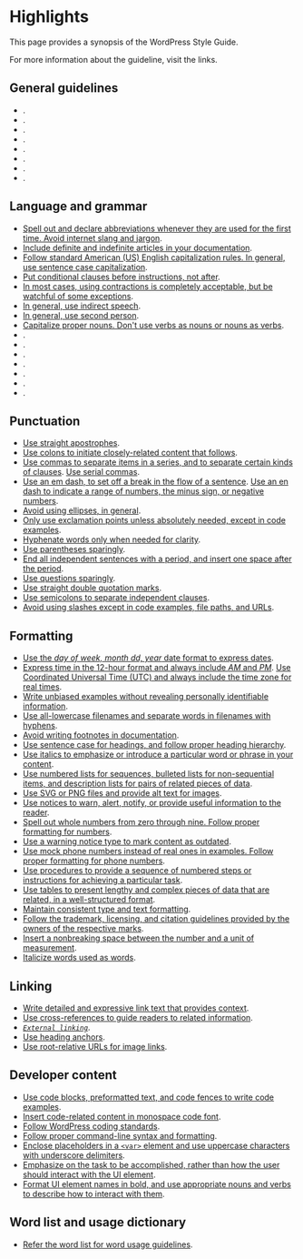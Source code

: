 # Highlights

This page provides a synopsis of the WordPress Style Guide.

For more information about the guideline, visit the links.

## General guidelines

- []().
- []().
- []().
- []().
- []().
- []().
- []().
- []().

## Language and grammar

- [Spell out and declare abbreviations whenever they are used for the first time. Avoid internet slang and jargon](//abbreviations.md).
- [Include definite and indefinite articles in your documentation](//articles.md).
- [Follow standard American (US) English capitalization rules. In general, use sentence case capitalization](//capitalization.md).
- [Put conditional clauses before instructions, not after](//clauses.md).
- [In most cases, using contractions is completely acceptable, but be watchful of some exceptions](//contractions.md).
- [In general, use indirect speech](//direct-indirect-speech.md).
- [In general, use second person](//grammatical-person.md).
- [Capitalize proper nouns. Don't use verbs as nouns or nouns as verbs](//nouns.md).
- []().
- []().
- []().
- []().
- []().
- []().
- []().

## Punctuation

- [Use straight apostrophes](//apostrophes.md).
- [Use colons to initiate closely-related content that follows](//colons.md).
- [Use commas to separate items in a series, and to separate certain kinds of clauses](/commas.md). [Use serial commas](commas.md).
- [Use an em dash, to set off a break in the flow of a sentence](//dashes.md). [Use an en dash to indicate a range of numbers, the minus sign, or negative numbers](//dashes.md).
- [Avoid using ellipses, in general](//ellipses.md).
- [Only use exclamation points unless absolutely needed, except in code examples](//exclamation-points.md).
- [Hyphenate words only when needed for clarity](//hyphens.md).
- [Use parentheses sparingly](//parentheses.md).
- [End all independent sentences with a period, and insert one space after the period](//periods.md).
- [Use questions sparingly](//question-marks.md).
- [Use straight double quotation marks](//quotation-marks.md).
- [Use semicolons to separate independent clauses](//semicolons.md).
- [Avoid using slashes except in code examples, file paths, and URLs](//slashes.md).

## Formatting

- [Use the *day of week, month dd, year* date format to express dates](//dates-times.md).
- [Express time in the 12-hour format and always include *AM* and *PM*](//dates-times.md). [Use Coordinated Universal Time (UTC) and always include the time zone for real times](//dates-times.md).
- [Write unbiased examples without revealing personally identifiable information](//examples.md).
- [Use all-lowercase filenames and separate words in filenames with hyphens](//filenames.md).
- [Avoid writing footnotes in documentation](//footnotes.md).
- [Use sentence case for headings, and follow proper heading hierarchy](//headings.md).
- [Use italics to emphasize or introduce a particular word or phrase in your content](//key-terms.md).
- [Use numbered lists for sequences, bulleted lists for non-sequential items, and description lists for pairs of related pieces of data](//lists.md).
- [Use SVG or PNG files and provide alt text for images](//media.md).
- [Use notices to warn, alert, notify, or provide useful information to the reader](//notices.md).
- [Spell out whole numbers from zero through nine. Follow proper formatting for numbers](//numbers.md).
- [Use a warning notice type to mark content as outdated](//obsolete-content.md).
- [Use mock phone numbers instead of real ones in examples. Follow proper formatting for phone numbers](//phone-numbers.md).
- [Use procedures to provide a sequence of numbered steps or instructions for achieving a particular task](//procedures.md).
- [Use tables to present lengthy and complex pieces of data that are related, in a well-structured format](//tables.md).
- [Maintain consistent type and text formatting](//text.md).
- [Follow the trademark, licensing, and citation guidelines provided by the owners of the respective marks](//trademarks.md).
- [Insert a nonbreaking space between the number and a unit of measurement](//units-of-measurement.md).
- [Italicize words used as words](//words-as-words.md).

## Linking

- [Write detailed and expressive link text that provides context](//link-text.md).
- [Use cross-references to guide readers to related information](//cross-references.md).
- [*`External linking`*](//external-links.md).
- [Use heading anchors](//heading-targets.md).
- [Use root-relative URLs for image links](//image-links.md).

## Developer content

- [Use code blocks, preformatted text, and code fences to write code examples](//code-examples.md).
- [Insert code-related content in monospace code font](//code-in-text.md).
- [Follow WordPress coding standards](//coding-standards.md).
- [Follow proper command-line syntax and formatting](//command-line-syntax.md).
- [Enclose placeholders in a `<var>` element and use uppercase characters with underscore delimiters](//placeholders.md).
- [Emphasize on the task to be accomplished, rather than how the user should interact with the UI element](//ui-elements.md).
- [Format UI element names in bold, and use appropriate nouns and verbs to describe how to interact with them](//ui-elements.md).

## Word list and usage dictionary

- [Refer the word list for word usage guidelines]().
